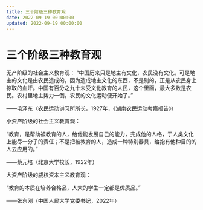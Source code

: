 ```yaml
---
title: 三个阶级三种教育观
date: 2022-09-19 00:00:00
updated: 2022-09-19 00:00:00
---
```


# 三个阶级三种教育观

无产阶级的社会主义教育观：
“中国历来只是地主有文化，农民没有文化。可是地主的文化是由农民造成的，因为造成地主文化的东西，不是别的，正是从农民身上掠取的血汗。中国有百分之九十未受文化教育的人民，这个里面，最大多数是农民。农村里地主势力一倒，农民的文化运动便开始了。”

——毛泽东（农民运动讲习所所长，1927年，《湖南农民运动考察报告》）

小资产阶级的社会主义教育观：

“教育，是帮助被教育的人，给他能发展自己的能力，完成他的人格，于人类文化上能尽一分子的责任；不是把被教育的人，造成一种特别器具，给抱有他种目的的人去应用的。”

——蔡元培（北京大学校长，1922年）

大资产阶级的威权资本主义教育观：

“教育的本质在培养合格品，人大的学生一定都是优质品。”

——张东刚（中国人民大学党委书记，2022年）

